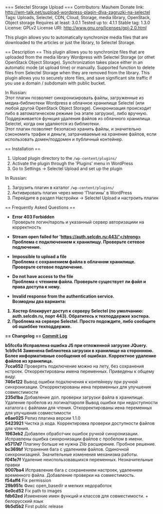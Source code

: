 === Selectel Storage Upload ===
Contributors: Mauhem
Donate link: http://wm-talk.net/supload-wordpress-plagin-dlya-zagruzki-na-selectel
Tags: Uploads, Selectel, CDN, Cloud, Storage, media library, OpenStack, Object storage
Requires at least: 3.0.1
Tested up to: 4.1.1
Stable tag: 1.3.0
License: GPLv2
License URI: http://www.gnu.org/licenses/gpl-2.0.html

This plugin allows you to automatically synchronize media files that are downloaded to the articles or just the library, to Selectel Storage.

== Description ==
This plugin allows you to synchronize files that are uploaded from the media library Wordpress with Selectel Storage (or othet OpenStack Object Storage). Synchronization takes place either in an automatic mode (at upload time) or manually. Supported function to delete files from Selectel Storage when they are removed from the library.
This plugin allows you to securely store files, and save significant site traffic if you use a domain / subdomain with public bucket.

In Russian:<br />
Этот плагин позволяет синхронизировать файлы, загруженные из медиа-библиотеки Wordpress  в облачное хранилище Selectel (или любой другой OpenStack Object Storage). Синхронизация происходит либо в автоматическом режиме (на этапе загрузки), либо вручную. Поддерживается функция удаления файлов из облачного хранилища Selectel, когда они удаляются из библиотеки.<br />
Этот плагин позволяет безопасно хранить файлы, и значительно сэкономить трафик и деньги, затрачиваемые на хранение файлов, если использовать домен/поддомен и публичный контейнер.<br />

== Installation ==

1. Upload plugin directory to the `/wp-content/plugins/`
2. Activate the plugin through the 'Plugins' menu in WordPress
3. Go to Settings -> Selectel Upload and set up the plugin

In Russian:<br />
1. Загрузить плагин в каталог `/wp-content/plugins/`<br />
2. Активировать плагин через меню 'Плагины' в WordPress<br />
3. Перейдите в раздел Настройки -> Selectel Upload и настроить плагин<br />

== Frequently Asked Questions ==
* <strong>Error 403 Forbidden</strong><br />
Проверьте логин/пароль и указанный сервер авторизациии на корректность

* <strong>Stream open failed for 'https://auth.selcdn.ru:443/'</strong><br />
Проблема с подключением к хранилищу.  Проверьте сетевое подлючение.

* <strong>Impossible to upload a file</strong><br />
Проблема с сохранением файла в облачном хранилище. Проверьте сетевое подлючение.

* <strong>Do not have access to the file</strong><br />
Проблема с чтением файла. Проверьте существует ли файл и права доступа к нему.

* <strong>Invalid response from the authentication service.</strong><br />
Возмодны два варианта:
1. Хостер блокирует доступ к серверу Selectel (по умолчанию: auth.selcdn.ru, порт 443). Обратитесь к техподдержке хостера.
2. Проблема на сервере Selectel. Просто подождите, либо сообщите об ошиббке техподдержке.

== Changelog ==
<a href="https://github.com/Mauhem/selectel-storage-upload">Commit Log</a><br />

<strong>b5fcc6a</strong> Исправлена ошибка JS при отложенной загрузке JQuery.<br />
<strong>1cb9c14</strong> Заменена библиотека загрузки в хранилище на стороннюю. Более информативные сообщения об ошибках. Корректное удаление файлов из хранилица.<br />
<strong>7cca652</strong></strong> Проверять подключение можно на лету, без сохранения нстроек. Откорректированы имена переменных. Приведены к общему виду.<br />
<strong>746e122</strong> Вывод ошибки подключения к контейнеру при ручной синхронизации. Откорректированы иена переменных для улучшения совместимости<br />
<strong>235d1ba</strong> Добавление доп. проверки загрузки файла в хранилище. Удаление пробелов из логина/пароля Вывод ошибки при недоступности каталога с файлами для чтения. Откорректированы иена переменных для улучшения совместимости<br />
<strong>e6ae025</strong> Релиз плагина версии 1.1.0<br />
<strong>5423921</strong> Чистка js кода. Корректировка проверки доступности файлов для чтения.<br />
<strong>1963eb2</strong> Добавлен обработчик ошибок ручной синхронизации. Исправлены ошибка синхронизации файлов с пробелом в имени.<br />
<strong>e5717d7</strong> Плагину больше не нужна Zlib расширение. Пробное решение.<br />
<strong>bc369bf</strong> Устранения бага с удалением файлов. Одиночной синхронизацией. Значительные изменения механизма работы.<br />
<strong>f041e7f</strong> Удаление неиспользовавшихся переменных. Незначительные правки<br />
<strong>9007ba4</strong> Исправление бага с сохранением настроек, удалением временного файла. Добавление проверки на совместимость.<br />
<strong>f54aff4</strong> Fix permission<br />
<strong>29b951c</strong> Фикс open_basedir и мелких недоработок<br />
<strong>6e0cd52</strong> Fix path to images<br />
<strong>fdb62ed</strong> Изменение имен функций и классов для совместимости. + белорусский язык<br />
<strong>9b5d5b2</strong> First public release<br />
